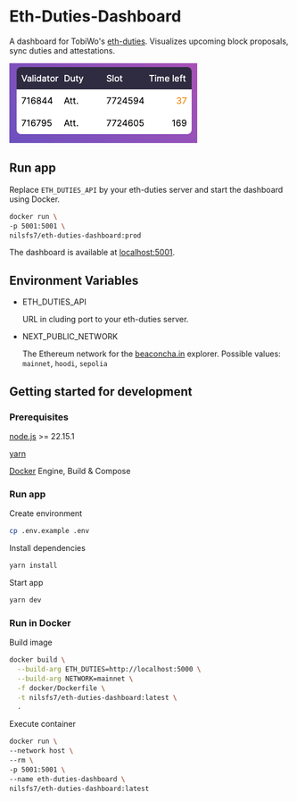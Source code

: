 # Eth-Duties-Dashboard

A dashboard for TobiWo's [eth-duties](https://github.com/TobiWo/eth-duties). Visualizes upcoming block proposals, sync duties and attestations.

![Dashboard](/docs/app.png)

## Run app

Replace `ETH_DUTIES_API` by your eth-duties server and start the dashboard using Docker.

```bash
docker run \
-p 5001:5001 \
nilsfs7/eth-duties-dashboard:prod
```

The dashboard is available at [localhost:5001](http://localhost:5001/).

## Environment Variables

- ETH_DUTIES_API

  URL in cluding port to your eth-duties server.

- NEXT_PUBLIC_NETWORK

  The Ethereum network for the [beaconcha.in](https://beaconcha.in/) explorer. Possible values: `mainnet`, `hoodi`, `sepolia`

## Getting started for development

### Prerequisites

[node.js](https://nodejs.org/en) >= 22.15.1

[yarn](https://yarnpkg.com/)

[Docker](https://docs.docker.com/manuals/) Engine, Build & Compose

### Run app

Create environment

```bash
cp .env.example .env
```

Install dependencies

```bash
yarn install
```

Start app

```bash
yarn dev
```

### Run in Docker

Build image

```bash
docker build \
  --build-arg ETH_DUTIES=http://localhost:5000 \
  --build-arg NETWORK=mainnet \
  -f docker/Dockerfile \
  -t nilsfs7/eth-duties-dashboard:latest \
  .
```

Execute container

```bash
docker run \
--network host \
--rm \
-p 5001:5001 \
--name eth-duties-dashboard \
nilsfs7/eth-duties-dashboard:latest
```
